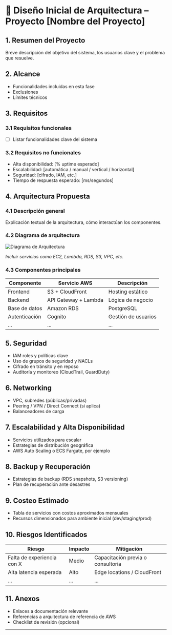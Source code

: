 # 📘 Diseño Inicial de Arquitectura – Proyecto [Nombre del Proyecto]

## 1. Resumen del Proyecto
Breve descripción del objetivo del sistema, los usuarios clave y el problema que resuelve.

## 2. Alcance
- Funcionalidades incluidas en esta fase
- Exclusiones
- Límites técnicos

## 3. Requisitos
### 3.1 Requisitos funcionales
- [ ] Listar funcionalidades clave del sistema

### 3.2 Requisitos no funcionales
- Alta disponibilidad: [% uptime esperado]
- Escalabilidad: [automática / manual / vertical / horizontal]
- Seguridad: [cifrado, IAM, etc.]
- Tiempo de respuesta esperado: [ms/segundos]

## 4. Arquitectura Propuesta
### 4.1 Descripción general
Explicación textual de la arquitectura, cómo interactúan los componentes.

### 4.2 Diagrama de arquitectura
![Diagrama de Arquitectura](ruta/diagrama.png)

*Incluir servicios como EC2, Lambda, RDS, S3, VPC, etc.*

### 4.3 Componentes principales
| Componente | Servicio AWS | Descripción |
|------------|--------------|-------------|
| Frontend   | S3 + CloudFront | Hosting estático |
| Backend    | API Gateway + Lambda | Lógica de negocio |
| Base de datos | Amazon RDS | PostgreSQL |
| Autenticación | Cognito | Gestión de usuarios |
| ...        | ...          | ...         |

## 5. Seguridad
- IAM roles y políticas clave
- Uso de grupos de seguridad y NACLs
- Cifrado en tránsito y en reposo
- Auditoría y monitoreo (CloudTrail, GuardDuty)

## 6. Networking
- VPC, subredes (públicas/privadas)
- Peering / VPN / Direct Connect (si aplica)
- Balanceadores de carga

## 7. Escalabilidad y Alta Disponibilidad
- Servicios utilizados para escalar
- Estrategias de distribución geográfica
- AWS Auto Scaling o ECS Fargate, por ejemplo

## 8. Backup y Recuperación
- Estrategias de backup (RDS snapshots, S3 versioning)
- Plan de recuperación ante desastres

## 9. Costeo Estimado
- Tabla de servicios con costos aproximados mensuales
- Recursos dimensionados para ambiente inicial (dev/staging/prod)

## 10. Riesgos Identificados
| Riesgo | Impacto | Mitigación |
|--------|---------|------------|
| Falta de experiencia con X | Medio | Capacitación previa o consultoría |
| Alta latencia esperada | Alto | Edge locations / CloudFront |
| ... | ... | ... |

## 11. Anexos
- Enlaces a documentación relevante
- Referencias a arquitectura de referencia de AWS
- Checklist de revisión (opcional)

---
